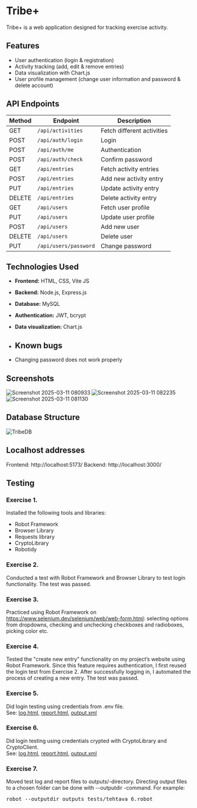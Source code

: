 # Tribe+

Tribe+ is a web application designed for tracking exercise activity.

## Features
- User authentication (login & registration)
- Activity tracking (add, edit & remove entries)
- Data visualization with Chart.js
- User profile management (change user information and password & delete account)

## API Endpoints
| Method | Endpoint             | Description                |
|--------|----------------------|----------------------------|
| GET    | `/api/activities`    | Fetch different activities |
| POST   | `/api/auth/login`    | Login                      |
| POST   | `/api/auth/me`       | Authentication             |
| POST   | `/api/auth/check`    | Confirm password           |
| GET    | `/api/entries`       | Fetch activity entries     |
| POST   | `/api/entries`       | Add new activity entry     |
| PUT    | `/api/entries`       | Update activity entry      |
| DELETE | `/api/entries`       | Delete activity entry      |
| GET    | `/api/users`         | Fetch user profile         |
| PUT    | `/api/users`         | Update user profile        |
| POST   | `/api/users`         | Add new user               |
| DELETE | `/api/users`         | Delete user                |
| PUT    | `/api/users/password`| Change password            |

## Technologies Used
- **Frontend:** HTML, CSS, Vite JS
- **Backend:** Node.js, Express.js
- **Database:** MySQL
- **Authentication:** JWT, bcrypt
- **Data visualization:** Chart.js

- ## Known bugs

- Changing password does not work properly

## Screenshots

![Screenshot 2025-03-11 080933](https://github.com/user-attachments/assets/90848b2e-0f39-4b16-adbb-fe85eb7d1ab8)
![Screenshot 2025-03-11 082235](https://github.com/user-attachments/assets/9cb18920-54ed-4bd6-a63a-2ea8adc6e2dc)
![Screenshot 2025-03-11 081130](https://github.com/user-attachments/assets/7c68fa27-8dc1-43b2-b7b2-13be7e7ad037)

## Database Structure

![TribeDB](https://github.com/user-attachments/assets/e7a74053-194d-4751-82a7-93e68eb5808b)

## Localhost addresses

Frontend: http://localhost:5173/ 
Backend: http://localhost:3000/ 

## Testing

### Exercise 1. 
Installed the following tools and libraries:
- Robot Framework
- Browser Library
- Requests library
- CryptoLibrary
- Robotidy

### Exercise 2. 
Conducted a test with Robot Framework and Browser Library to test login functionality. 
The test was passed. 

### Exercise 3. 
Practiced using Robot Framework on https://www.selenium.dev/selenium/web/web-form.html: selecting options from dropdowns, checking and unchecking checkboxes and radioboxes, picking color etc. 


### Exercise 4. 
Tested the "create new entry" functionality on my project’s website using Robot Framework. Since this feature requires authentication, I first reused the login test from Exercise 2. After successfully logging in, I automated the process of creating a new entry. The test was passed. 

### Exercise 5. 
Did login testing using credentials from .env file. <br>
See: [log.html](tests/front/tehtava_5_log.html), [report.html](tests/front/tehtava_5_report.html), [output.xml](tests/front/tehtava_5_output.xml)

### Exercise 6. 
Did login testing using credentials crypted with CryptoLibrary and CryptoClient.  <br>
See: [log.html](tests/front/tehtava_6_log.html), [report.html](tests/front/tehtava_6_report.html), [output.xml](tests/front/tehtava_6_output.xml)

### Exercise 7.
Moved test log and report files to outputs/-directory. 
Directing output files to a chosen folder can be done with --outputdir -command. For example: 
<pre>robot --outputdir outputs tests/tehtava_6.robot</pre>